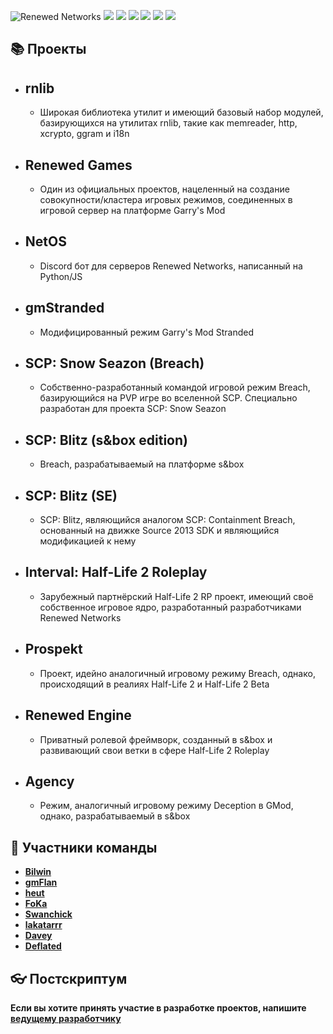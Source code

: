 ![Renewed Networks](https://i.imgur.com/65IlJTm.png)
[![](https://img.shields.io/badge/Renewed%20Networks-0077ff?style=for-the-badge&logo=readthedocs&logoColor=white)](https://renewed.network)
[![](https://img.shields.io/badge/vkontakte-0077ff?style=for-the-badge&logo=vk)](https://vk.com/club169420266)
[![](https://img.shields.io/badge/GitHub-171a21?style=for-the-badge&logo=github)](https://github.com/renewed-networks)
[![](https://img.shields.io/badge/Steam-2a475e?style=for-the-badge&logo=steam)](https://steamcommunity.com/groups/renewed_networks)
[![](https://img.shields.io/badge/Discord-%237289da?style=for-the-badge&logo=discord&logoColor=white)](https://discord.gg/4MBuAKJGYR)
[![](https://img.shields.io/badge/YouTube-FF0000?style=for-the-badge&logo=youtube&logoColor=white)](https://www.youtube.com/channel/UCfTGiEu2wfXTPpEoChq2fgg)

## 📚 Проекты
- ## <b>rnlib</b>
  - Широкая библиотека утилит и имеющий базовый набор модулей, базирующихся на утилитах rnlib, такие как memreader, http, xcrypto, ggram и i18n
- ## <b>Renewed Games</b>
  - Один из официальных проектов, нацеленный на создание совокупности/кластера игровых режимов, соединенных в игровой сервер на платформе Garry's Mod
- ## <b>NetOS</b>
  - Discord бот для серверов Renewed Networks, написанный на Python/JS
- ## <b>gmStranded</b>
  - Модифицированный режим Garry's Mod Stranded
- ## <b>SCP: Snow Seazon (Breach)</b>
  - Собственно-разработанный командой игровой режим Breach, базирующийся на PVP игре во вселенной SCP. Специально разработан для проекта SCP: Snow Seazon
- ## <b>SCP: Blitz (s&box edition)</b>
  - Breach, разрабатываемый на платформе s&box
- ## <b>SCP: Blitz (SE)</b>
  - SCP: Blitz, являющийся аналогом SCP: Containment Breach, основанный на движке Source 2013 SDK и являющийся модификацией к нему
- ## <b>Interval: Half-Life 2 Roleplay</b>
  - Зарубежный партнёрский Half-Life 2 RP проект, имеющий своё собственное игровое ядро, разработанный разработчиками Renewed Networks
- ## <b>Prospekt</b>
  - Проект, идейно аналогичный игровому режиму Breach, однако, происходящий в реалиях Half-Life 2 и Half-Life 2 Beta
- ## <b>Renewed Engine</b>
  - Приватный ролевой фреймворк, созданный в s&box и развивающий свои ветки в сфере Half-Life 2 Roleplay
- ## <b>Agency</b>
  - Режим, аналогичный игровому режиму Deception в GMod, однако, разрабатываемый в s&box

## 🔆 Участники команды
- <b>[Bilwin](http://steamcommunity.com/profiles/76561198799754743)</b>
- <b>[gmFlan](http://steamcommunity.com/profiles/76561198019947959)</b> 
- <b>[heut](http://steamcommunity.com/profiles/76561198414640282)</b>
- <b>[FoKa](http://steamcommunity.com/profiles/76561198843557555)</b>
- <b>[Swanchick](http://steamcommunity.com/profiles/76561198032071176)</b>
- <b>[lakatarrr](http://steamcommunity.com/profiles/76561198860822909)</b>
- <b>[Davey](http://steamcommunity.com/profiles/76561198343835495)</b>
- <b>[Deflated](http://steamcommunity.com/profiles/76561198077046155)</b>

## :eyeglasses: Постскриптум
<b>Если вы хотите принять участие в разработке проектов, напишите [ведущему разработчику](https://steamcommunity.com/id/bilwin/)</b>
